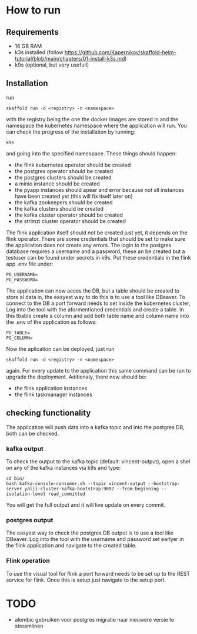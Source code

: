 # How to run
## Requirements
- 16 GB RAM
- k3s installed (follow https://github.com/Kapernikov/skaffold-helm-tutorial/blob/main/chapters/01-install-k3s.md)
- k9s (optional, but very usefull)

## Installation
run
```
skaffold run -d <registry> -n <namespace>
```
with the registry being the one the docker images are stored in and the namespace the kubernetes namespace where the application will run.
You can check the progress of the installation by running:
```
k9s
```
and going into the specified namespace. These things should happen:

- the flink kubernetes operator should be created
- the postgres operator should be created
- the postgres clusters should be created
- a minio instance should be created
- the pyapp instances should apear and error because not all instances have been created yet (this will fix itself later on)
- the kafka zookeepers should be created
- the kafka clusters should be created
- the kafka cluster operator should be created
- the strimzi cluster operator should be created

The flink application itself should not be created just yet, it depends on the flink operator. There are some credentials that should be set to make sure the application does not create any errors. The login to the postgres database requires a username and a password, these an be created but a testuser can be found under secrets in k9s. Put these credentials in the flink app .env file under:
```
PG_USERNAME=
PG_PASSWORD=
```
The application can now acces the DB, but a table should be created to store al data in, the easyest way to do this is to use a tool like DBeaver. To connect to the DB a port forward needs to set inside the kubernetes cluster, Log into the tool with the aformentioned credentials and create a table. In this tbable create a column and add both table name and column name into the .env of the application as follows:
```
PG_TABLE=
PG_COLUMN=
```
Now the aplication can be deployed, just run
```
skaffold run -d <registry> -n <namespace>
```
again. For every update to the application this same command can be run to upgrade the deployment. Aditionaly, there now should be:

- the flink application instances
- the flink taskmanager instances

## checking functionality

The application will push data into a kafka topic and into the postgres DB, both can be checked.
### kafka output
To check the output to the kafka topic (default: vincent-output), open a shel on any of the kafka instances via k9s and type:
```
cd bin/
bash kafka-console-consumer.sh --topic vincent-output --bootstrap-server yalii-cluster-kafka-bootstrap:9092 --from-beginning --isolation-level read_committed
```
You will get the full output and it will live update on every commit.
### postgres output
The easyest way to check the postgres DB output is to use a tool like DBeaver. Log into the tool with the username and password set earlyer in the flink application and navigate to the created table.

### Flink operation
To use the visual tool for flink a port forward needs to be set up to the REST service for flink. Once this is setup just navigate to the setup port.
# TODO
 - alembic gebruiken voor postgres migratie naar nieuwere versie te streamlinen